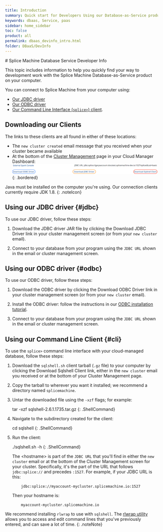 ```yaml
---
title: Introduction
summary: Quick start for Developers Using our Database-as-Service product.
keywords: dbaas, Service, paas
sidebar: home_sidebar
toc: false
product: all
permalink: dbaas_devinfo_intro.html
folder: DBaaS/DevInfo
---
```

<section>
<div class="TopicContent" data-swiftype-index="true" markdown="1">
# Splice Machine Database Service Developer Info

This topic includes information to help you quickly find your way to development work with the Splice Machine Database-as-Service product on your computer.

You can connect to Splice Machine from your computer using:

* [Our JDBC driver](#jdbc)
* [Our ODBC driver](#odbc)
* [Our Command Line Interface (`splice>`) client](#cli).

## Downloading our Clients

The links to these clients are all found in either of these locations:

* The `new cluster created` email message that you received when your cluster became available
* At the bottom of the [Cluster Management](dbaas_cm_managecluster.html) page in your Cloud Manager Dashboard:
  ![](images/dbaaslinks.jpg){: .bordered}

Java must be installed on the computer you're using. Our connection clients currently require JDK 1.8.
{: .noteIcon}

## Using our JDBC driver {#jdbc}

To use our JDBC driver, follow these steps:

1. Download the JDBC driver JAR file by clicking the <span class="ConsoleLink">Download JDBC Driver</span> link in your cluster management screen (or from your `new cluster` email).

2. Connect to your database from your program using the `JDBC URL` shown in the email or cluster management screen.

## Using our ODBC driver {#odbc}

To use our ODBC driver, follow these steps:

1. Download the ODBC driver by clicking the <span class="ConsoleLink">Download ODBC Driver</span> link in your cluster management screen (or from your `new cluster` email).

2. Install the ODBC driver: follow the instructions in our [ODBC installation tutorial](tutorials_connect_odbcinstall.html).

3. Connect to your database from your program using the `JDBC URL` shown in the email or cluster management screen.

## Using our Command Line Client {#cli}

To use the `splice>` command line interface with your cloud-managed database, follow these steps:

1. Download the `sqlshell.sh` client tarball (`.gz` file) to your computer by clicking the <span class="ConsoleLink">Download Sqlshell Client</span> link, either in the `new cluster` email you received or at the bottom of your Cluster Management page.

2. Copy the tarball to wherever you want it installed; we recommend a directory named `splicemachine`.

3. Untar the downloaded file using the `-xzf` flags; for example:

    <div class="preWrapperWide" markdown="1">
       tar -xzf sqlshell-2.6.1.1735.tar.gz
    {: .ShellCommand}
    </div>

4. Navigate to the subdirectory created for the client:

    <div class="preWrapperWide" markdown="1">
       cd sqlshell
    {: .ShellCommand}
    </div>

5. Run the client:

    <div class="preWrapperWide" markdown="1">
       ./sqlshell.sh -h <hostname>
    {: .ShellCommand}
    </div>

   The <span class="HighlightedCode">&lt;hostname&gt;</span> is part of the `JDBC URL` that you'll find in either the `new cluster` email or at the bottom of the Cluster Management screen for your cluster. Specifically, it's the part of the URL that follows `jdbc:splice://` and precedes `:1527`. For example, if your JDBC URL is this:
   ````
       jdbc:splice://myaccount-mycluster.splicemachine.io:1527
   ````

   Then your hostname is:
   ````
       myaccount-mycluster.splicemachine.io
   ````

We recommend installing `rlwrap` to use with `sqlshell`. The [rlwrap utility](cmdlineref_using_rlwrap.html) allows you to access and edit command lines that you've previously entered, and can save a lot of time.
{: .noteNote}

</div>
</section>

